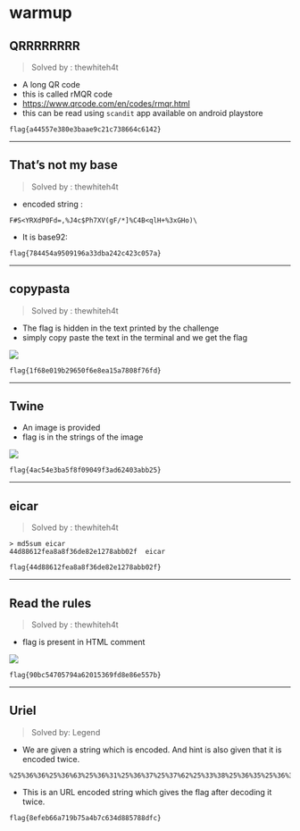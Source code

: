 # warmup

## QRRRRRRRR
> Solved by : thewhiteh4t


- A long QR code
- this is called rMQR code
- https://www.qrcode.com/en/codes/rmqr.html
- this can be read using `scandit` app available on android playstore

```
flag{a44557e380e3baae9c21c738664c6142}
```

----------


## That’s not my base
> Solved by : thewhiteh4t


- encoded string :

```
F#S<YRXdP0Fd=,%J4c$Ph7XV(gF/*]%C4B<qlH+%3xGHo)\
```

- It is base92:

```
flag{784454a9509196a33dba242c423c057a}
```

----------


## copypasta
> Solved by : thewhiteh4t


- The flag is hidden in the text printed by the challenge
- simply copy paste the text in the terminal and we get the flag


![](https://i.imgur.com/jTtMgFl.png)


```
flag{1f68e019b29650f6e8ea15a7808f76fd}
```

----------


## Twine


- An image is provided
- flag is in the strings of the image


![](https://i.imgur.com/dLpZ9r6.png)


```
flag{4ac54e3ba5f8f09049f3ad62403abb25}
```

----------


## eicar
> Solved by : thewhiteh4t

```
> md5sum eicar
44d88612fea8a8f36de82e1278abb02f  eicar
```

```
flag{44d88612fea8a8f36de82e1278abb02f}
```

----------


## Read the rules
> Solved by : thewhiteh4t


- flag is present in HTML comment


![](https://i.imgur.com/3SpYOTv.png)


```
flag{90bc54705794a62015369fd8e86e557b}
```

----------


## **Uriel**
> Solved by: Legend


- We are given a string which is encoded. And hint is also given that it is encoded twice.

```
%25%36%36%25%36%63%25%36%31%25%36%37%25%37%62%25%33%38%25%36%35%25%36%36%25%36%35%25%36%32%25%33%36%25%33%36%25%36%31%25%33%37%25%33%31%25%33%39%25%36%32%25%33%37%25%33%35%25%36%31%25%33%34%25%36%32%25%33%37%25%36%33%25%33%36%25%33%33%25%33%34%25%36%34%25%33%38%25%33%38%25%33%35%25%33%37%25%33%38%25%33%38%25%36%34%25%36%36%25%36%33%25%37%64
```

- This is an URL encoded string which gives the flag after decoding it twice.

```
flag{8efeb66a719b75a4b7c634d885788dfc}
```
